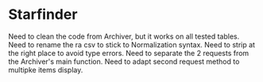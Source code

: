# Starfinder

Need to clean the code from Archiver, but it works on all tested tables.
Need to rename the ra csv to stick to Normalization syntax.
Need to strip at the right place to avoid type errors.
Need to separate the 2 requests from the Archiver's main function.
Need to adapt second request method to multipke items display.
